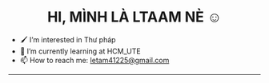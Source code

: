 <h1 align="center">HI, MÌNH LÀ LTAAM NÈ ☺️</h1> 

- 🖌️ I’m interested in Thư pháp 
- 🌱 I’m currently learning at HCM_UTE
- 📫 How to reach me: letam41225@gmail.com
---


